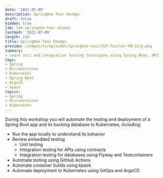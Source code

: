 ```yaml
---
date: '2021-07-09'
description: SpringOne Tour DevOps 
draft: false
hidden: true
lab: lab-springone-tour-devops
lastmod: '2021-07-09'
length: 210
title: SpringOne Tour DevOps
preview: /images/tv/episodes/springone-tour/S1T-Twitter-FB-July.png
summary:
- Learn unit and integration testing techniques using Spring Boot, API contracts, database schema management, and testcontainers. Then, try a Kubernetes-native build & deploy supply chain powered by kpack and ArgoCD to deploy a microservice-based application.
tags:
- Spring
- Microservices
- Kubernetes
- Spring Boot
- ArgoCD
- kpack
topics:
- Spring
- Microservices
- Kubernetes
---
```


During this workshop you will automate the testing and deployment of a Spring Boot app and its backing database to Kubernetes, including:

- Run the app locally to understand its behavior
- Review embedded testing
    - Unit testing
    - Integration testing for APIs using contracts
    - Integration testing for databases using Flyway and Testcontainers
- Automate testing using GitHub Actions
- Automate container builds using kpack
- Automate deployment to Kubernetes using GitOps and ArgoCD
